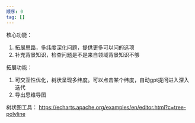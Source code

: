 ```yaml
---
顺序: 0
tag: []
---
```

核心功能：
1. 拓展思路，多纬度深化问题，提供更多可以问的选项
2. 补充背景知识，检查问题是不是来自领域背景知识不够

拓展功能：
1. 可交互性优化，树状呈现多纬度。可以点击某个纬度，自动gpt提问进入深入迭代
2. 导出思维导图

树状图工具：
https://echarts.apache.org/examples/en/editor.html?c=tree-polyline